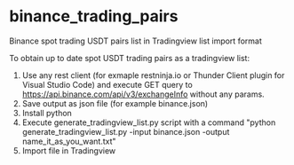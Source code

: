 # binance_trading_pairs
Binance spot trading USDT pairs list in Tradingview list import format

To obtain up to date spot USDT trading pairs as a tradingview list: 
1. Use any rest client (for exmaple restninja.io or Thunder Client plugin for Visual Studio Code) and execute GET query to https://api.binance.com/api/v3/exchangeInfo without any params.
2. Save output as json file (for example binance.json)
3. Install python
4. Execute generate_tradingview_list.py script with a command "python generate_tradingview_list.py -input binance.json -output name_it_as_you_want.txt"
5. Import file in Tradingview
